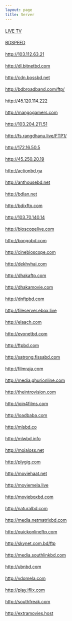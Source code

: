 ```yaml
---
layout: page
title: Server 
---
```



<div class="zoom rb content" style="margin-top: 20px;"><a href="http://http://bdiptv.stream/live-tv/" style="color: #;">LIVE TV </a></div>
<div class="zoom rb content" style="margin-top: 20px;"><a href="http://http://www.bdspeed.com" style="color: #;">BDSPEED </a></div>
<div class="zoom rb content" style="margin-top: 20px;"><a href="http://103.112.63.21" style="color: #;">http://103.112.63.21 </a></div>
<div class="zoom rb content" style="margin-top: 20px;"><a href="http://dl.bitnetbd.com" style="color: #;">http://dl.bitnetbd.com </a></div>
<div class="zoom rb content" style="margin-top: 20px;"><a href="http://cdn.bossbd.net" style="color: #;"> http://cdn.bossbd.net</a></div>
<div class="zoom rb content" style="margin-top: 20px;"><a href="http://bdbroadband.com/ftp/" style="color: #;">http://bdbroadband.com/ftp/</a></div>
<div class="zoom rb content" style="margin-top: 20px;"><a href="http://45.120.114.222" style="color: #;"> http://45.120.114.222</a></div>
<div class="zoom rb content" style="margin-top: 20px;"><a href="http://mangogamers.com" style="color: #;"> http://mangogamers.com</a></div>
<div class="zoom rb content" style="margin-top: 20px;"><a href="http://103.204.211.51" style="color: #;"> http://103.204.211.51</a></div>
<div class="zoom rb content" style="margin-top: 20px;"><a href="http://fs.rangdhanu.live/FTP1/" style="color: #;"> http://fs.rangdhanu.live/FTP1/</a></div>
<div class="zoom rb content" style="margin-top: 20px;"><a href="http://172.16.50.5" style="color: #;"> http://172.16.50.5</a></div>
<div class="zoom rb content" style="margin-top: 20px; margin-bottom: 20px;"><a href="http://45.250.20.19" style="color: #;">http://45.250.20.19 </a></div>
<div class="zoom rb content" style="margin-top: 20px;"><a href="http://actionbd.ga" style="color: #;">http://actionbd.ga </a></div>
<div class="zoom rb content" style="margin-top: 20px;"><a href="http://anthousebd.net" style="color: #;">http://anthousebd.net  </a></div>
<div class="zoom rb content" style="margin-top: 20px;"><a href="http://bdlan.net" style="color: #;"> http://bdlan.net </a></div>
<div class="zoom rb content" style="margin-top: 20px;"><a href="http://bdixftp.com" style="color: #;"> http://bdixftp.com </a></div>
<div class="zoom rb content" style="margin-top: 20px;"><a href="http://103.70.140.14" style="color: #;"> http://103.70.140.14 </a></div>
<div class="zoom rb content" style="margin-top: 20px;"><a href="http://bioscopelive.com" style="color: #;">http://bioscopelive.com  </a></div>
<div class="zoom rb content" style="margin-top: 20px;"><a href="http://bongobd.com" style="color: #;"> http://bongobd.com </a></div>
<div class="zoom rb content" style="margin-top: 20px;"><a href="http://cinebioscope.com" style="color: #;">http://cinebioscope.com  </a></div>
<div class="zoom rb content" style="margin-top: 20px;"><a href="http://dekhvhai.com" style="color: #;">http://dekhvhai.com  </a></div>
<div class="zoom rb content" style="margin-top: 20px;"><a href="http://dhakaftp.com" style="color: #;"> http://dhakaftp.com </a></div>
<div class="zoom rb content" style="margin-top: 20px;"><a href="http://dhakamovie.com" style="color: #;"> http://dhakamovie.com </a></div>
<div class="zoom rb content" style="margin-top: 20px;"><a href="http://dnftpbd.com" style="color: #;">http://dnftpbd.com  </a></div>
<div class="zoom rb content" style="margin-top: 20px;"><a href="http://fileserver.ebox.live" style="color: #;">http://fileserver.ebox.live  </a></div>
<div class="zoom rb content" style="margin-top: 20px;"><a href="http://elaach.com" style="color: #;"> http://elaach.com </a></div>
<div class="zoom rb content" style="margin-top: 20px;"><a href="http://evonetbd.com" style="color: #;"> http://evonetbd.com </a></div>
<div class="zoom rb content" style="margin-top: 20px;"><a href="http://ftpbd.com" style="color: #;">http://ftpbd.com  </a></div>
<div class="zoom rb content" style="margin-top: 20px;"><a href="http://satrong.fissabd.com" style="color: #;"> http://satrong.fissabd.com </a></div>
<div class="zoom rb content" style="margin-top: 20px;"><a href="http://filmraja.com" style="color: #;"> http://filmraja.com </a></div>
<div class="zoom rb content" style="margin-top: 20px;"><a href="http://media.ghurionline.com" style="color: #;"> http://media.ghurionline.com </a></div>
<div class="zoom rb content" style="margin-top: 20px;"><a href="http://theintrovision.com" style="color: #;"> http://theintrovision.com </a></div>
<div class="zoom rb content" style="margin-top: 20px;"><a href="http://join4films.com" style="color: #;"> http://join4films.com </a></div>
<div class="zoom rb content" style="margin-top: 20px;"><a href="http://loadbaba.com" style="color: #;"> http://loadbaba.com </a></div>
<div class="zoom rb content" style="margin-top: 20px;"><a href="http://mlsbd.co" style="color: #;"> http://mlsbd.co </a></div>
<div class="zoom rb content" style="margin-top: 20px;"><a href="http://mlwbd.info" style="color: #;"> http://mlwbd.info </a></div>
<div class="zoom rb content" style="margin-top: 20px;"><a href="http://mojaloss.net" style="color: #;"> http://mojaloss.net </a></div>
<div class="zoom rb content" style="margin-top: 20px;"><a href="http://plygig.com" style="color: #;"> http://plygig.com </a></div>
<div class="zoom rb content" style="margin-top: 20px;"><a href="http://moviehaat.net" style="color: #;"> http://moviehaat.net </a></div>
<div class="zoom rb content" style="margin-top: 20px;"><a href="http://moviemela.live" style="color: #;"> http://moviemela.live </a></div>
<div class="zoom rb content" style="margin-top: 20px;"><a href="http://movieboxbd.com" style="color: #;"> http://movieboxbd.com </a></div>
<div class="zoom rb content" style="margin-top: 20px;"><a href="http://naturalbd.com" style="color: #;"> http://naturalbd.com </a></div>
<div class="zoom rb content" style="margin-top: 20px;"><a href="http://media.netmatrixbd.com" style="color: #;"> http://media.netmatrixbd.com </a></div>
<div class="zoom rb content" style="margin-top: 20px;"><a href="http://quickonlineftp.com" style="color: #;"> http://quickonlineftp.com </a></div>
<div class="zoom rb content" style="margin-top: 20px;"><a href="http://skynet.com.bd/ftp" style="color: #;"> http://skynet.com.bd/ftp </a></div>
<div class="zoom rb content" style="margin-top: 20px;"><a href="http://media.southlinkbd.com" style="color: #;"> http://media.southlinkbd.com </a></div>
<div class="zoom rb content" style="margin-top: 20px;"><a href="http://ubnbd.com" style="color: #;"> http://ubnbd.com </a></div>
<div class="zoom rb content" style="margin-top: 20px;"><a href="http://vdomela.com" style="color: #;"> http://vdomela.com </a></div>
<div class="zoom rb content" style="margin-top: 20px;"><a href="http://piay.iflix.com" style="color: #;">http://piay.iflix.com  </a></div>
<div class="zoom rb content" style="margin-top: 20px;"><a href="http://southfreak.com" style="color: #;"> http://southfreak.com </a></div>
<div class="zoom rb content" style="margin-top: 20px; margin-bottom: 20px;"><a href="http://extramovies.host" style="color: #;"> http://extramovies.host </a></div>


